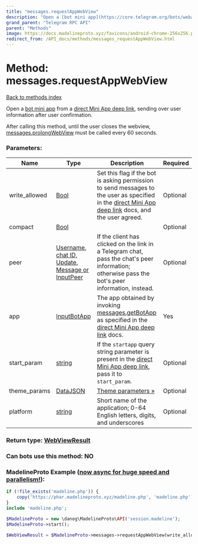 ```yaml
---
title: "messages.requestAppWebView"
description: "Open a [bot mini app](https://core.telegram.org/bots/webapps) from a [direct Mini App deep link](https://core.telegram.org/api/links#direct-mini-app-links), sending over user information after user confirmation."
grand_parent: "Telegram RPC API"
parent: "Methods"
image: https://docs.madelineproto.xyz/favicons/android-chrome-256x256.png
redirect_from: /API_docs/methods/messages_requestAppWebView.html
---
```

# Method: messages.requestAppWebView
[Back to methods index](index.html)



Open a [bot mini app](https://core.telegram.org/bots/webapps) from a [direct Mini App deep link](https://core.telegram.org/api/links#direct-mini-app-links), sending over user information after user confirmation.

After calling this method, until the user closes the webview, [messages.prolongWebView](../methods/messages.prolongWebView.html) must be called every 60 seconds.

### Parameters:

| Name     |    Type       | Description | Required |
|----------|---------------|-------------|----------|
|write\_allowed|[Bool](/API_docs/types/Bool.html) | Set this flag if the bot is asking permission to send messages to the user as specified in the [direct Mini App deep link](https://core.telegram.org/api/links#direct-mini-app-links) docs, and the user agreed. | Optional|
|compact|[Bool](/API_docs/types/Bool.html) |  | Optional|
|peer|[Username, chat ID, Update, Message or InputPeer](/API_docs/types/InputPeer.html) | If the client has clicked on the link in a Telegram chat, pass the chat's peer information; otherwise pass the bot's peer information, instead. | Optional|
|app|[InputBotApp](/API_docs/types/InputBotApp.html) | The app obtained by invoking [messages.getBotApp](../methods/messages.getBotApp.html) as specified in the [direct Mini App deep link](https://core.telegram.org/api/links#direct-mini-app-links) docs. | Yes|
|start\_param|[string](/API_docs/types/string.html) | If the `startapp` query string parameter is present in the [direct Mini App deep link](https://core.telegram.org/api/links#direct-mini-app-links), pass it to `start_param`. | Optional|
|theme\_params|[DataJSON](/API_docs/types/DataJSON.html) | [Theme parameters »](https://core.telegram.org/api/bots/webapps#theme-parameters) | Optional|
|platform|[string](/API_docs/types/string.html) | Short name of the application; 0-64 English letters, digits, and underscores | Optional|


### Return type: [WebViewResult](/API_docs/types/WebViewResult.html)

### Can bots use this method: **NO**


### MadelineProto Example ([now async for huge speed and parallelism!](https://docs.madelineproto.xyz/docs/ASYNC.html)):


```php
if (!file_exists('madeline.php')) {
    copy('https://phar.madelineproto.xyz/madeline.php', 'madeline.php');
}
include 'madeline.php';

$MadelineProto = new \danog\MadelineProto\API('session.madeline');
$MadelineProto->start();

$WebViewResult = $MadelineProto->messages->requestAppWebView(write_allowed: $Bool, compact: $Bool, peer: $InputPeer, app: $InputBotApp, start_param: 'string', theme_params: $DataJSON, platform: 'string', );
```

